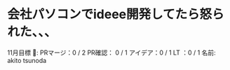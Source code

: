 # 会社パソコンでideee開発してたら怒られた、、、

11月目標 🚀: PRマージ：0 / 2
PR確認： 0 / 1
アイデア：0 / 1
LT ：0 /  1
名前: akito tsunoda